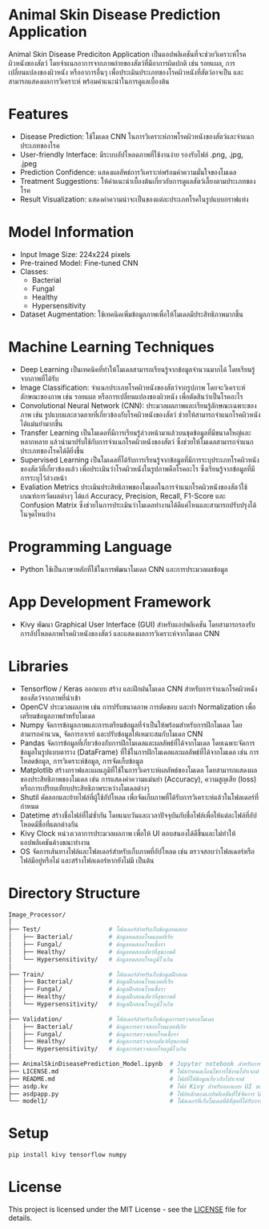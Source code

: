 # Animal Skin Disease Prediction Application
Animal Skin Disease Prediciton Application เป็นแอปพลิเคชันที่จะช่วยวิเคราะห์โรคผิวหนังของสัตว์ โดยจำแนกอาการจากภาพถ่ายของสัตว์ที่มีอาการผิดปกติ เช่น รอยแผล, การเปลี่ยนแปลงของผิวหนัง หรืออาการอื่นๆ เพื่อประเมินประเภทของโรคผิวหนังที่สัตว์อาจเป็น และสามารถแสดงผลการวิเคราะห์ พร้อมคำแนะนำในการดูแลเบื้องต้น 

# Features
- Disease Prediction: ใช้โมเดล CNN ในการวิเคราะห์ภาพโรคผิวหนังของสัตว์และจำแนกประเภทของโรค
- User-friendly Interface: มีระบบอัปโหลดภาพที่ใช้งานง่าย รองรับไฟล์ .png, .jpg, .jpeg
- Prediction Confidence: แสดงผลลัพธ์การวิเคราะห์พร้อมค่าความมั่นใจของโมเดล
- Treatment Suggestions: ให้คำแนะนำเบื้องต้นเกี่ยวกับการดูแลสัตว์เลี้ยงตามประเภทของโรค
- Result Visualization: แสดงค่าความน่าจะเป็นของแต่ละประเภทโรคในรูปแบบกราฟแท่ง

# Model Information
- Input Image Size: 224x224 pixels
- Pre-trained Model: Fine-tuned CNN
- Classes:
  - Bacterial
  - Fungal
  - Healthy
  - Hypersensitivity
- Dataset Augmentation: ใช้เทคนิคเพิ่มข้อมูลภาพเพื่อให้โมเดลมีประสิทธิภาพมากขึ้น
  
# Machine Learning Techniques
- Deep Learning เป็นเทคนิคที่ทำให้โมเดลสามารถเรียนรู้จากข้อมูลจำนวนมากได้ โดยเรียนรู้จากภาพที่ได้รับ
- Image Classification: จำแนกประเภทโรคผิวหนังของสัตว์จากรูปภาพ โดยจะวิเคราะห์ลักษณะของภาพ เช่น รอยแผล หรือการเปลี่ยนแปลงของผิวหนัง เพื่อตัดสินว่าเป็นโรคอะไร
- Convolutional Neural Network (CNN): ประมวลผลภาพและเรียนรู้ลักษณะเฉพาะของภาพ เช่น รูปแบบและลวดลายที่เกี่ยวข้องกับโรคผิวหนังของสัตว์ ช่วยให้สามารถจำแนกโรคผิวหนังได้แม่นยำมากขึ้น
- Transfer Learning เป็นโมเดลที่มีการเรียนรู้ล่วงหน้ามาแล้วบนชุดข้อมูลที่มีขนาดใหญ่และหลากหลาย แล้วนำมาปรับใช้กับการจำแนกโรคผิวหนังของสัตว์ ซึ่งช่วยให้โมเดลสามารถจำแนกประเภทของโรคได้ดียิ่งขึ้น
- Supervised Learning เป็นโมเดลที่ได้รับการเรียนรู้จากข้อมูลที่มีการระบุประเภทโรคผิวหนังของสัตว์ที่เกี่ยวข้องแล้ว เพื่อประเมินว่าโรคผิวหนังในรูปภาพคือโรคอะไร ซึ่งเรียนรู้จากข้อมูลที่มีการระบุไว้ล่วงหน้า
- Evaliation Metrics ประเมินประสิทธิภาพของโมเดลในการจำแนกโรคผิวหนังของสัตว์ใช้เกณฑ์การวัดผลต่างๆ ได้แก่ Accuracy, Precision, Recall, F1-Score และ Confusion Matrix ซึ่งช่วยในการประเมินว่าโมเดลทำงานได้ดีแค่ไหนและสามารถปรับปรุงได้ในจุดไหนบ้าง

# Programming Language  
- Python ใช้เป็นภาษาหลักที่ใช้ในการพัฒนาโมเดล CNN และการประมวลผลข้อมูล

# App Development Framework
- Kivy พัฒนา Graphical User Interface (GUI) สำหรับแอปพลิเคชัน โดยสามารถรองรับการอัปโหลดภาพโรคผิวหนังของสัตว์ และแสดงผลการวิเคราะห์จากโมเดล CNN

# Libraries 
- Tensorflow / Keras ออกแบบ สร้าง และฝึกฝนโมเดล CNN สำหรับการจำแนกโรคผิวหนังของสัตว์จากภาพที่นำเข้า
- OpenCV ประมวลผลภาพ เช่น การปรับขนาดภาพ การตัดขอบ และทำ Normalization เพื่อเตรียมข้อมูลภาพสำหรับโมเดล
- Numpy จัดการข้อมูลภาพและการเตรียมข้อมูลที่จำเป็นให้พร้อมสำหรับการฝึกโมเดล โดยสามารถคำนวณ, จัดการอาเรย์ และปรับข้อมูลให้เหมาะสมกับโมเดล CNN
- Pandas จัดการข้อมูลที่เกี่ยวข้องกับการฝึกโมเดลและผลลัพธ์ที่ได้จากโมเดล โดยเฉพาะจัดการข้อมูลในรูปแบบตาราง (DataFrame) ที่ใช้ในการฝึกโมเดลและผลลัพธ์ที่ได้จากโมเดล เช่น การโหลดข้อมูล, การวิเคราะห์ข้อมูล, การจัดเก็บข้อมูล
- Matplotlib สร้างกราฟและแผนภูมิที่ใช้ในการวิเคราะห์ผลลัพธ์ของโมเดล โดยสามารถแสดงผลของประสิทธิภาพของโมเดล เช่น การแสดงค่าความแม่นยำ (Accuracy), ความสูญเสีย (loss) หรือการเปรียบเทียบประสิทธิภาพระหว่างโมเดลต่างๆ
- Shutil คัดลอกและย้ายไฟล์ที่ผู้ใช้อัปโหลด เพื่อจัดเก็บภาพที่ได้รับการวิเคราะห์แล้วในโฟลเดอร์ที่กำหนด
- Datetime สร้างชื่อไฟล์ที่ไม่ซ้ำกัน โดยแนบวันและเวลาปัจจุบันกับชื่อไฟล์เพื่อให้แต่ละไฟล์ที่อัปโหลดมีชื่อที่แตกต่างกัน
- Kivy Clock หน่วงเวลาการประมวลผลภาพ เพื่อให้ UI ตอบสนองได้ดีขึ้นและไม่ทำให้แอปพลิเคชันค้างขณะทำงาน
- OS จัดการเส้นทางไฟล์และโฟลเดอร์สำหรับเก็บภาพที่อัปโหลด เช่น ตรวจสอบว่าโฟลเดอร์หรือไฟล์มีอยู่หรือไม่ และสร้างโฟลเดอร์หากยังไม่มี เป็นต้น

# Directory Structure

```sh
Image_Processor/
│
├── Test/                   # โฟลเดอร์สำหรับเก็บข้อมูลทดสอบ
│   ├── Bacterial/          # ข้อมูลทดสอบโรคแบคทีเรีย
│   ├── Fungal/             # ข้อมูลทดสอบโรคเชื้อรา
│   ├── Healthy/            # ข้อมูลทดสอบสัตว์ที่สุขภาพดี
│   └── Hypersensitivity/   # ข้อมูลทดสอบโรคภูมิไวเกิน
│
├── Train/                  # โฟลเดอร์สำหรับเก็บข้อมูลฝึกสอน
│   ├── Bacterial/          # ข้อมูลฝึกสอนโรคแบคทีเรีย
│   ├── Fungal/             # ข้อมูลฝึกสอนโรคเชื้อรา
│   ├── Healthy/            # ข้อมูลฝึกสอนสัตว์ที่สุขภาพดี
│   └── Hypersensitivity/   # ข้อมูลฝึกสอนโรคภูมิไวเกิน
│
├── Validation/             # โฟลเดอร์สำหรับเก็บข้อมูลการตรวจสอบโมเดล
│   ├── Bacterial/          # ข้อมูลการตรวจสอบโรคแบคทีเรีย
│   ├── Fungal/             # ข้อมูลการตรวจสอบโรคเชื้อรา
│   ├── Healthy/            # ข้อมูลการตรวจสอบสัตว์ที่สุขภาพดี
│   └── Hypersensitivity/   # ข้อมูลการตรวจสอบโรคภูมิไวเกิน
│
├── AnimalSkinDiseasePrediction_Model.ipynb  # Jupyter notebook สำหรับการฝึกและสร้างโมเดล
├── LICENSE.md                               # ไฟล์กำหนดเงื่อนไขการใช้งานโปรเจกต์
├── README.md                                # ไฟล์ที่ให้ข้อมูลเกี่ยวกับโปรเจกต์
├── asdp.kv                                  # ไฟล์ Kivy สำหรับออกแบบ UI ของแอปพลิเคชัน
├── asdpapp.py                               # ไฟล์หลักของแอปพลิเคชันที่ใช้จัดการ UI และโมเดล
└── model1/                                  # โฟลเดอร์ที่เก็บโมเดลที่ดีที่สุดที่ได้รับการฝึกมาแล้ว
```

# Setup

```sh
pip install kivy tensorflow numpy
```

# License
This project is licensed under the MIT License - see the [LICENSE](LICENSE.md) file for details.
